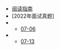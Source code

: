 * [阅读指南](shiti/company/guide)
* [2022年面试真题]
* * [07-06](shiti/company/2022/07/06.md)
* * [07-13](shiti/company/2022/07/13.md)